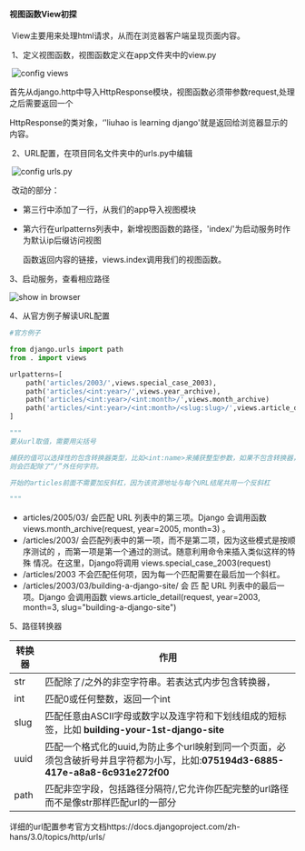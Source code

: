 #### 视图函数View初探

​	View主要用来处理html请求，从而在浏览器客户端呈现页面内容。

​	1、定义视图函数，视图函数定义在app文件夹中的view.py

​	![config views](/home/liuhao/Pictures/config_views.png)

​	首先从django.http中导入HttpResponse模块，视图函数必须带参数request,处理之后需要返回一个

HttpResponse的类对象，‘'liuhao is learning django'就是返回给浏览器显示的内容。

​	2、URL配置，在项目同名文件夹中的urls.py中编辑

​	![config urls.py](/home/liuhao/Pictures/edit_urls.png)

​	改动的部分：

* 第三行中添加了一行，从我们的app导入视图模块

* 第六行在urlpatterns列表中，新增视图函数的路径，'index/'为启动服务时作为默认ip后缀访问视图

  函数返回内容的链接，views.index调用我们的视图函数。

3、启动服务，查看相应路径

![show in browser](/home/liuhao/Pictures/browser.png)



4、从官方例子解读URL配置

```python
#官方例子

from django.urls import path
from . import views

urlpatterns=[
	path('articles/2003/',views.special_case_2003),
	path('articles/<int:year>/',views.year_archive),
	path('articles/<int:year>/<int:month>/',views.month_archive)
	path('articles/<int:year>/<int:month>/<slug:slug>/',views.article_detail),
]

"""
要从url取值，需要用尖括号

捕获的值可以选择性的包含转换器类型，比如<int:name>来捕获整型参数，如果不包含转换器，
则会匹配除了“/”外任何字符。

开始的articles前面不需要加反斜杠，因为该资源地址与每个URL结尾共用一个反斜杠

"""
```

* articles/2005/03/ 会匹配 URL 列表中的第三项。Django 会调用函数views.month_archive(request, year=2005, month=3) 。
* /articles/2003/ 会匹配列表中的第一项，而不是第二项，因为这些模式是按顺序测试的
  ，而第一项是第一个通过的测试。随意利用命令来插入类似这样的特殊
  情况。在这里，Django将调用 views.special_case_2003(request)
* /articles/2003 不会匹配任何项，因为每一个匹配需要在最后加一个斜杠。
* /articles/2003/03/building-a-django-site/ 会 匹 配 URL 
  列表中的最后一项。Django 会调用函数 views.article_detail(request, 
  year=2003, month=3, slug="building-a-django-site") 

5、路径转换器

| 转换器 | 作用                                                         |
| ------ | ------------------------------------------------------------ |
| str    | 匹配除了/之外的非空字符串。若表达式内步包含转换器，          |
| int    | 匹配0或任何整数，返回一个int                                 |
| slug   | 匹配任意由ASCII字母或数字以及连字符和下划线组成的短标签，比如 **building-your-1st-django-site** |
| uuid   | 匹配一个格式化的uuid,为防止多个url映射到同一个页面，必须包含破折号并且字符都为小写，比如:**075194d3-6885-417e-a8a8-6c931e272f00** |
| path   | 匹配非空字段，包括路径分隔符/,它允许你匹配完整的url路径而不是像str那样匹配url的一部分 |

详细的url配置参考官方文档https://docs.djangoproject.com/zh-hans/3.0/topics/http/urls/

